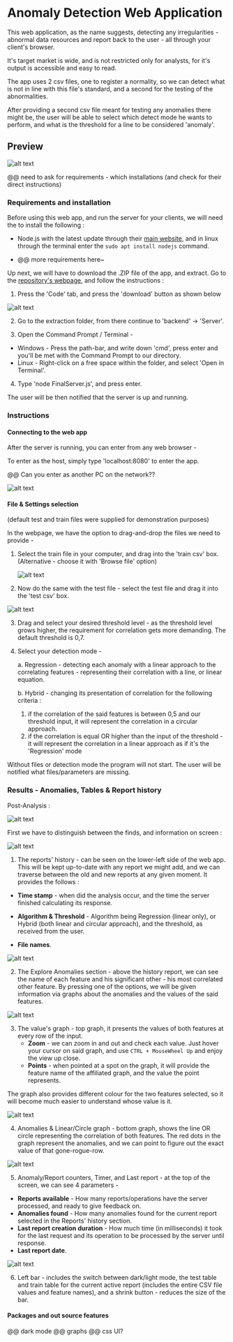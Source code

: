 # Anomaly Detection Web Application

This web application, as the name suggests, detecting any irregularities - abnormal data resources and report back to the user - all through your client's browser. 

It's target market is wide, and is not restricted only for analysts, for it's output is accessible and easy to read.

The app uses 2 csv files, one to register a normality, so we can detect what is not in line with this file's standard, and a second for the testing of the abnormalities.

After providing a second csv file meant for testing any anomalies there might be, the user will be able to select which detect mode he wants to perform, and what is the threshold for a line to be considered 'anomaly'.

## Preview 

![alt text](https://github.com/eladoni1/Pictures-for-WebAPP-Anomaly-Detector/blob/main/preview.png?raw=true)


@@ need to ask for requirements - which installations (and check for their direct instructions)

### Requirements and installation

Before using this web app, and run the server for your clients, we will need the to install the following :

 - Node.js with the latest update through their [main website](https://nodejs.org/), and in linux through the terminal enter the ``` sudo apt install nodejs ``` command.
   
 - @@ more requirements here~
 


Up next, we will have to download the .ZIP file of the app, and extract. Go to the [repository's webpage](https://github.com/itayYaakov/AnomalyDetectionWebAPP), and follow the instructions :

1. Press the 'Code' tab, and press the 'download' button as shown below

![alt text](https://github.com/eladoni1/Pictures-for-WebAPP-Anomaly-Detector/blob/main/codeANDdownloadPressNumberedShorter.png?raw=true)

2. Go to the extraction folder, from there continue to 'backend' -> 'Server'.

3. Open the Command Prompt / Terminal -
 - Windows - Press the path-bar, and write down 'cmd', press enter and you'll be met with the Command Prompt to our directory.
 - Linux - Right-click on a free space within the folder, and select 'Open in Terminal'.

4. Type 'node FinalServer.js', and press enter.

The user will be then notified that the server is up and running. 

### Instructions

#### Connecting to the web app

After the server is running, you can enter from any web browser -

To enter as the host, simply type 'localhost:8080' to enter the app.

@@ Can you enter as another PC on the network??


![alt text](https://github.com/eladoni1/Pictures-for-WebAPP-Anomaly-Detector/blob/main/whitenedWebAdress.png?raw=true)


#### File & Settings selection 

(default test and train files were supplied for demonstration purposes)

In the webpage, we have the option to drag-and-drop the files we need to provide -

1. Select the train file in your computer, and drag into the 'train csv' box. (Alternative - choose it with 'Browse file' option)
   
   ![alt text](https://github.com/eladoni1/Pictures-for-WebAPP-Anomaly-Detector/blob/main/dragAndDropTrain.png?raw=true)
   
2. Now do the same with the test file - select the test file and drag  it into the 'test csv' box.

![alt text](https://github.com/eladoni1/Pictures-for-WebAPP-Anomaly-Detector/blob/main/dragAndDropTest.png?raw=true)
   
3. Drag and select your desired threshold level - as the threshold level grows higher, the requirement for correlation gets more demanding. The default threshold is 0,7.
   
4. Select your detection mode -
   
   a. Regression - detecting each anomaly with a linear approach to the correlating features - representing their correlation with a line, or linear equation.
   
   b. Hybrid - changing its presentation of correlation for the following criteria :
   1)  if the correlation of the said features is between 0,5 and our threshold input, it will represent the correlation in a circular approach.
   2)  if the correlation is equal OR higher than the input of the threshold - it will represent the correlation in a linear approach as if it's the 'Regression' mode

Without files or detection mode the program will not start. The user will be notified what files/parameters are missing.

### Results - Anomalies, Tables & Report history

Post-Analysis :

![alt text](https://github.com/eladoni1/Pictures-for-WebAPP-Anomaly-Detector/blob/main/BigAftermath.png?raw=true)

First we have to distinguish between the finds, and information on screen :

![alt text](https://github.com/eladoni1/Pictures-for-WebAPP-Anomaly-Detector/blob/main/historyReport.PNG?raw=true)

1) The reports' history - can be seen on the lower-left side of the web app. This will be kept up-to-date with any report we might add, and we can traverse between the old and new reports at any given moment. It provides the follows :

 - **Time stamp** - when did the analysis occur, and the time the server finished calculating its response.
   
 - **Algorithm & Threshold** - Algorithm being Regression (linear only), or Hybrid (both linear and circular approach), and the threshold, as received from the user.
   
 - **File names**.

![alt text](https://github.com/eladoni1/Pictures-for-WebAPP-Anomaly-Detector/blob/main/exploreAnomalies.PNG?raw=true)

2) The Explore Anomalies section - above the history report, we can see the name of each feature and his significant other - his most correlated other feature. By pressing one of the options, we will be given information via graphs about the anomalies and the values of the said features.

![alt text](https://github.com/eladoni1/Pictures-for-WebAPP-Anomaly-Detector/blob/main/valuesOnGraph.PNG?raw=true)

3) The value's graph - top graph, it presents the values of both features at every row of the input. 
   - **Zoom** - we can zoom in and out and check each value. Just hover your cursor on said graph, and use  ``` CTRL + MouseWheel Up ``` and enjoy the view up close.
   - **Points** -  when pointed at a spot on the graph, it will provide the feature name of the affiliated graph, and the value the point represents.
    
The graph also provides different colour for the two features selected, so it will become much easier to understand whose value is it.

![alt text](https://github.com/eladoni1/Pictures-for-WebAPP-Anomaly-Detector/blob/main/linearAndAnomalies.PNG?raw=true)

4) Anomalies & Linear/Circle graph - bottom graph, shows the line OR circle representing the correlation of both features. The red dots in the graph represent the anomalies, and we can point to figure out the exact value of that gone-rogue-row.

![alt text](https://github.com/eladoni1/Pictures-for-WebAPP-Anomaly-Detector/blob/main/dashboardTop.PNG?raw=true)

5) Anomaly/Report counters, Timer, and Last report - at the top of the screen, we can see 4 parameters -
 - **Reports available** - How many reports/operations have the server processed, and ready to give feedback on.
 - **Anomalies found** - How many anomalies found for the current report selected in the Reports' history section.
 - **Last report creation duration** - How much time (in milliseconds) it took for the last request and its operation to be processed by the server until response.
 - **Last report date**.

![alt text](https://github.com/eladoni1/Pictures-for-WebAPP-Anomaly-Detector/blob/main/leftBar.PNG?raw=true)

6) Left bar - includes the switch between dark/light mode, the test table and train table for the current active report (includes the entire CSV file values and feature names), and a shrink button - reduces the size of the bar.

#### Packages and out source features

@@ dark mode
@@ graphs
@@ css UI?
